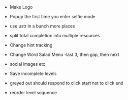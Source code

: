 
- Make Logo
- Popup the first time you enter selfie mode

- use ustr in a bunch more places
- split total completion into multiple resources
- Change hint tracking

- Change Word Salad Menu -last 3, then gap, then next
- social images etc
- Save incomplete levels


- greyed out should respond to click start not to click end

- reorder level sequence